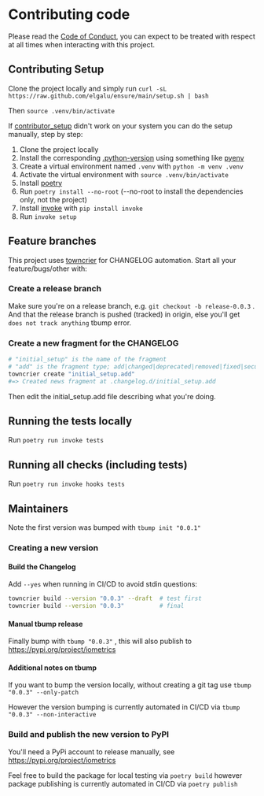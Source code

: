 # Contributing code

Please read the [Code of Conduct](https://github.com/spulec/moto/blob/master/CODE_OF_CONDUCT.md), you
can expect to be treated with respect at all times when interacting with this project.

## Contributing Setup

Clone the project locally and simply run `curl -sL https://raw.github.com/elgalu/ensure/main/setup.sh | bash`

Then `source .venv/bin/activate`

If [contributor_setup](contributing/contributor_setup.sh) didn't work on your system you can do the setup
manually, step by step:

1. Clone the project locally
1. Install the corresponding [.python-version](./.python-version) using something
   like [pyenv](https://github.com/pyenv/pyenv)
1. Create a virtual environment named `.venv` with `python -m venv .venv`
1. Activate the virtual environment with `source .venv/bin/activate`
1. Install [poetry](https://poetry.eustace.io/docs/#installation)
1. Run `poetry install --no-root` (--no-root to install the dependencies only, not the project)
1. Install [invoke](https://www.pyinvoke.org/installing.html) with `pip install invoke`
1. Run `invoke setup`

## Feature branches

This project uses [towncrier](https://github.com/twisted/towncrier) for CHANGELOG automation.
Start all your feature/bugs/other with:

### Create a release branch

Make sure you're on a release branch, e.g. `git checkout -b release-0.0.3` .
And that the release branch is pushed (tracked) in origin, else you'll get `does not track anything` tbump error.

### Create a new fragment for the CHANGELOG

```sh
# "initial_setup" is the name of the fragment
# "add" is the fragment type; add|changed|deprecated|removed|fixed|security
towncrier create "initial_setup.add"
#=> Created news fragment at .changelog.d/initial_setup.add
```

Then edit the initial_setup.add file describing what you're doing.

## Running the tests locally

Run `poetry run invoke tests`

## Running all checks (including tests)

Run `poetry run invoke hooks tests`

## Maintainers

Note the first version was bumped with `tbump init "0.0.1"`

### Creating a new version

#### Build the Changelog

Add `--yes` when running in CI/CD to avoid stdin questions:

```sh
towncrier build --version "0.0.3" --draft  # test first
towncrier build --version "0.0.3"          # final
```

#### Manual tbump release

Finally bump with `tbump "0.0.3"` , this will also publish to <https://pypi.org/project/iometrics>

#### Additional notes on tbump

If you want to bump the version locally, without creating a git tag use `tbump "0.0.3" --only-patch`

However the version bumping is currently automated in CI/CD via `tbump "0.0.3" --non-interactive`

### Build and publish the new version to PyPI

You'll need a PyPi account to release manually, see <https://pypi.org/project/iometrics>

Feel free to build the package for local testing via `poetry build` however package publishing is
currently automated in CI/CD via `poetry publish`
